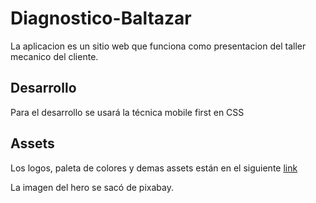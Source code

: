 # Diagnostico-Baltazar
La aplicacion es un sitio web que funciona como presentacion del taller mecanico del cliente.

## Desarrollo
Para el desarrollo se usará la técnica mobile first en CSS

## Assets
Los logos, paleta de colores y demas assets están en el siguiente [link](https://www.figma.com/design/MYSamVxNGsu31RUdysKckt/Diagnostico-baltazar?node-id=16-24&t=k2r6CYnfKH7IV5MS-1)

La imagen del hero se sacó de pixabay.